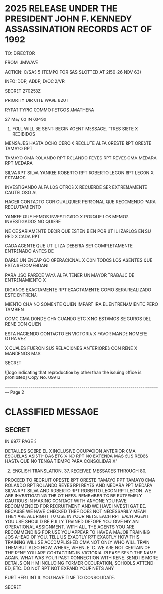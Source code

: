 # 2025 RELEASE UNDER THE PRESIDENT JOHN F. KENNEDY ASSASSINATION RECORDS ACT OF 1992

TO: DIRECTOR

FROM: JMWAVE

ACTION: C/SAS 5 (TEMPO FOR SAS SLOTTED AT 2150-26 NOV 63)

INFO: DDP, ADDP, D/OC 2/VR

SECRET 270258Z

PRIORITY DIR CITE WAVE 8201

RYPAT TYPIC COMMO PETGOS AMATHENA

27 May 63 IN 68499

1. FOLL WILL BE SENT: BEGIN AGENT MESSAGE. "TRES SIETE X RECIBIDOS

MENSAJES HASTA OCHO CERO X RECLUTE ALFA ORESTE RPT ORESTE TAMAYO RPT

TAMAYO CMA ROLANDO RPT ROLANDO REYES RPT REYES CMA MEDARA RPT MEDARA

SILVA RPT SILVA YANKEE ROBERTO RPT ROBERTO LEGON RPT LEGON X ESTAMOS

INVESTIGANDO ALFA LOS OTROS X RECUERDE SER EXTREMAMENTE CAUTELOSO AL

HACER CONTACTO CON CUALQUIER PERSONAL QUE RECOMENDO PARA RECLUTAMIENTO

YANKEE QUE HEMOS INVESTIGADO X PORQUE LOS MEMOS INVESTIGADOS NO QUIERE

NE CE SARIAMENTE DECIR QUE ESTEN BIEN POR UT IL IZARLOS EN SU RED X CADA RPT

CADA AGENTE QUE UT IL IZA DEBERIA SER COMPLETAMENTE ENTRENADO ANTES DE

DARLE UN ENCAP GO OPERACIONAL X CON TODOS LOS AGENTES QUE ESTA RECOMENDANI

PARA USO PARECE VAYA ALFA TENER UN MAYOR TRABAJO DE ENTRENAMIENTO X

DIGANOS EXACTAMENTE RPT EXACTAMENTE COMO SERA REALIZADO ESTE ENTRENA-

MIENTO CHA NO SOMENTE QUIEN IMPART IRA EL ENTRENAMIENTO PERO TAMBIEN

COMO CMA DONDE CHA CUANDO ETC X NO ESTAMOS SE GUROS DEL RENE CON QUIEN

ESTA HACIENDO CONTACTO EN VICTORIA X FAVOR MANDE NOMERE OTRA VEZ

X CUALES FUERON SUS RELACIONES ANTERIORES CON RENE X MANDENOS MAS

SECRET

![logo indicating that reproduction by other than the issuing office is prohibited]
Copy No.
09913


-------------------------------------------------------------------------------- Page 2

# CLASSIFIED MESSAGE

## SECRET

IN 6977 PAGE 2

DETALLES SOBRE EL X INCLUSIVE OCUPACION ANTERIOR CMA ESCUELAS ASISTI-
DAS ETC X NO RPT NO EXTENDA MAS SUS REDES HASTA QUE NO TENGA TIEMPO
PARA CONSOLIDAR X"

2. ENGLISH TRANSLATION. 37. RECEIVED MESSAGES THROUGH 80.

PROCEED TO RECRUIT OPESTE RPT ORESTE TAMAYO PPT TAMAYO CMA ROLANDO
RPT ROLANDO REYES RPI REYES AND MEDARA PPT MEDAPA SILVA RPT SILVA AND
ROBERTO RPT ROBERTO LEGON RPT LEGON. WE ARE INVESTIGATING THE OT HEPS.
REMEMBER TO BE EXTREMELY CAUTIOUS IN MAKING CONTACT WITH ANYONE YOU
FAVE RECOMMENDED FOR RECRUITMENT AND WE HAVE INVESTI GAT ED. BECAUSE
WE HAVE CHECKED THEF DOES NOT NECESSARILY MEAN THEY ARE ALL RIGHT TO
USE IN YOUR NETS. EACH RPT EACH AGENT YOU USE SHOULD BE FULLY TRAINED
DEFOPE YOU GIVE HIY AN OPERATIONAL ASSIGNMENT. WITH ALL THE AGENTS
YOU ARE RECOMMENDING FOR USE YOU APPEAR TO HAVE A MAJOR TRAINING JOS
AHEAD OF YOU. TELL US EXACTLY RPT EXACTLY HOW THIS TRAINING WILL SE
ACCOMPLISHED CMA NOT ONLY WHO WILL TRAIN THEM BUT ALSO HOW, WHERE, WHEN.
ETC. WE ARE NOT CERTAIN OF THE RENE YOU ARE CONTACTING IN VICTORIA.
PLEASE SEND THE NAME AGAIN. WHAT WAS YOUR PAST CONNECTION WITH RENE.
SEND IIS MORE DETAILS ON HIM INCLUDING FORMER OCCUPATION, SCHOOLS ATTEND-
ED, ETC. DO NOT RPT NOT EXPAND YOUR NETS ANY

FURT HER LINT IL YOU HAVE TIME TO CONSOLIDATE.

SECRET
